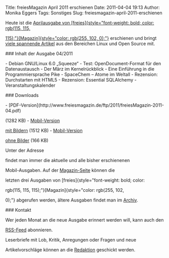 Title: freiesMagazin April 2011 erschienen
Date: 2011-04-04 19:13
Author: Monika Eggers
Tags: Sonstiges
Slug: freiesmagazin-april-2011-erschienen

Heute ist die [Aprilausgabe von
[freies]{style="font-weight: bold; color: rgb(115, 115,<br /></p><p>115);"}[Magazin]{style="color: rgb(255, 102, 0);"}](http://www.freiesmagazin.de/20110403-aprilausgabe%20erschienen)
erschienen und bringt [viele spannende
Artikel](http://www.freiesmagazin.de/freiesMagazin-2011-04) aus den
Bereichen Linux und Open Source mit.

</p>
### Inhalt der Ausgabe 04/2011

</p>
-   Debian GNU/Linux 6.0 „Squeeze“
-   Test: OpenDocument-Format für den Datenaustausch
-   Der März im Kernelrückblick
-   Eine Einführung in die Programmiersprache Pike
-   SpaceChem – Atome im Weltall
-   Rezension: Durchstarten mit HTML5
-   Rezension: Essential SQLAlchemy
-   Veranstaltungskalender

</p>
### Downloads

</p>
-   [PDF-Version](http://www.freiesmagazin.de/ftp/2011/freiesMagazin-2011-04.pdf)  
   </p>
    <p>
    (1282 KB)
-   <a href="http://www.freiesmagazin.de/mobil/freiesMagazin-2011-04-bilder.html">Mobil-Version  
   </p>
    <p>
    mit Bildern</a> (1512 KB)
-   <a href="http://www.freiesmagazin.de/mobil/freiesMagazin-2011-04.html">Mobil-Version  
   </p>
    <p>
    ohne Bilder</a> (166 KB)

</p>
Unter der Adresse <http://freiesmagazin.de/mobil/>  

findet man immer die aktuelle und alle bisher erschienenen  

Mobil-Ausgaben. Auf der
[Magazin-Seite](http://www.freiesmagazin.de/magazin) können die  

letzten drei Ausgaben von
[freies]{style="font-weight: bold; color:<br /></p><p>rgb(115, 115, 115);"}[Magazin]{style="color: rgb(255, 102,<br /></p><p>0);"}
abgerufen werden, ältere Ausgaben findet man im
[Archiv](http://www.freiesmagazin.de/archiv).

</p>
### Kontakt

</p>
Wer jeden Monat an die neue Ausgabe erinnert werden will, kann auch den  

[RSS-Feed](http://www.freiesmagazin.de/rss.xml) abonnieren.  

Leserbriefe mit Lob, Kritik, Anregungen oder Fragen und neue  

Artikelvorschläge können an die
[Redaktion](http://www.freiesmagazin.de/kontakt) geschickt werden.

</p>

